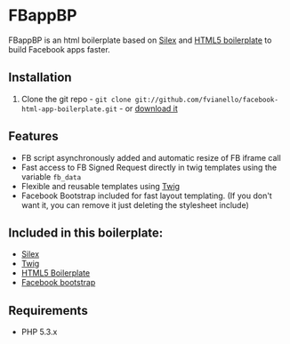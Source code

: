 FBappBP
=========

FBappBP is an html boilerplate based on [Silex] and [HTML5 boilerplate] to build Facebook apps faster.

## Installation

1. Clone the git repo - `git clone git://github.com/fvianello/facebook-html-app-boilerplate.git` - or [download it](https://github.com/fvianello/facebook-html-app-boilerplate/zipball/master)

## Features

  - FB script asynchronously added and automatic resize of FB iframe call
  - Fast access to FB Signed Request directly in twig templates using the variable `fb_data`
  - Flexible and reusable templates using [Twig]
  - Facebook Bootstrap included for fast layout templating. (If you don't want it, you can remove it just deleting the stylesheet include)

## Included in this boilerplate:

  - [Silex]
  - [Twig]
  - [HTML5 Boilerplate]
  - [Facebook bootstrap]

## Requirements

  - PHP 5.3.x

[Silex]: http://silex.sensiolabs.org/
[Twig]: http://twig.sensiolabs.org/
[HTML5 Boilerplate]: http://html5boilerplate.com/
[Facebook bootstrap]: http://ckrack.github.com/fbootstrapp/
